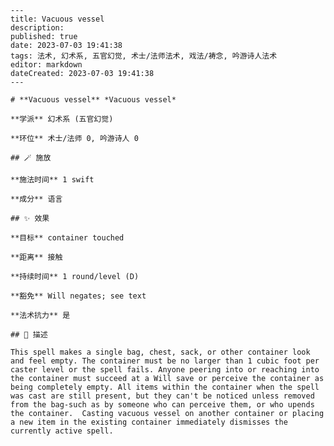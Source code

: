 
    ---
    title: Vacuous vessel
    description: 
    published: true
    date: 2023-07-03 19:41:38
    tags: 法术, 幻术系, 五官幻觉, 术士/法师法术, 戏法/祷念, 吟游诗人法术
    editor: markdown
    dateCreated: 2023-07-03 19:41:38
    ---

    # **Vacuous vessel** *Vacuous vessel*

    **学派** 幻术系 (五官幻觉) 

    **环位** 术士/法师 0, 吟游诗人 0

    ## 🪄 施放

    **施法时间** 1 swift

    **成分** 语言

    ## ✨ 效果 

    **目标** container touched 

    **距离** 接触  

    **持续时间** 1 round/level (D) 

    **豁免** Will negates; see text

    **法术抗力** 是

    ## 📖 描述

    This spell makes a single bag, chest, sack, or other container look and feel empty. The container must be no larger than 1 cubic foot per caster level or the spell fails. Anyone peering into or reaching into the container must succeed at a Will save or perceive the container as being completely empty. All items within the container when the spell was cast are still present, but they can't be noticed unless removed from the bag-such as by someone who can perceive them, or who upends the container.  Casting vacuous vessel on another container or placing a new item in the existing container immediately dismisses the currently active spell.
    